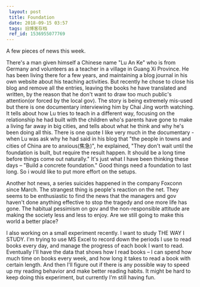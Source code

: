 ```yaml
---
 layout: post
 title: Foundation
 date: 2018-09-15 03:57
 tags: 旧博客存档
 ref_id: 1536955077769
---
```

A few pieces of news this week.

There's a man given himself a Chinese name "Lu An Ke" who is from Germany and
volunteers as a teacher in a village in Guang Xi Province. He has been living
there for a few years, and maintaining a blog journal in his own website about
his teaching activities. But recently he chose to close his blog and remove
all the entries, leaving the books he have translated and written, by the
reason that he don't want to draw too much public's attention(or forced by the
local gov). The story is being extremely mis-used but there is one documentary
interviewing him by Chai Jing worth watching. It tells about how Lu tries to
teach in a different way, focusing on the relationship he had built with the
children who's parents have gone to make a living far away in big cities, and
tells about what he think and why he's been doing all this. There is one quote
I like very much in the documentary - when Lu was ask why he had said in his
blog that "the people in towns and cities of China are to anxious(焦急)", he
explained, "They don't wait until the foundation is built, but require the
result happen. It should be a long time before things come out naturally."
It's just what I have been thinking these days – "Build a concrete
foundation." Good things need a foundation to last long. So i would like to
put more effort on the setups.

Another hot news, a series suicides happened in the company Foxconn since
March. The strangest thing is people's reaction on the net. They seems to be
enthusiastic to find the news that the managers and gov haven't done anything
effective to stop the tragedy and one more life has gone. The habitual
pessimism on gov and the non-responsible attitude are making the society less
and less to enjoy. Are we still going to make this world a better place?

I also working on a small experiment recently. I want to study THE WAY I
STUDY. I'm trying to use MS Excel to record down the periods I use to read
books every day, and manage the progress of each book I want to read.
Eventually I'll have the data that shows how I read books – I can spend how
much time on books every week, and how long it takes to read a book with
certain length. And then I'll figure out if there is any possible way to speed
up my reading behavior and make better reading habits. It might be hard to
keep doing this experiment, but currently I'm still having fun.

